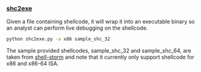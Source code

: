 ### [shc2exe](https://github.com/yellowbyte/reverse-engineering-playground/blob/master/shellcode_to_executable/shc2exe.py) 
Given a file containing shellcode, it will wrap it into an executable binary so an analyst can perform live debugging on the shellcode.
```bash
python shc2exe.py -a x86 sample_shc_32
```
The sample provided shellcodes, sample_shc_32 and sample_shc_64, are taken from [shell-storm](http://shell-storm.org/shellcode/) and note that it currently only support shellcode for x86 and x86-64 ISA.
